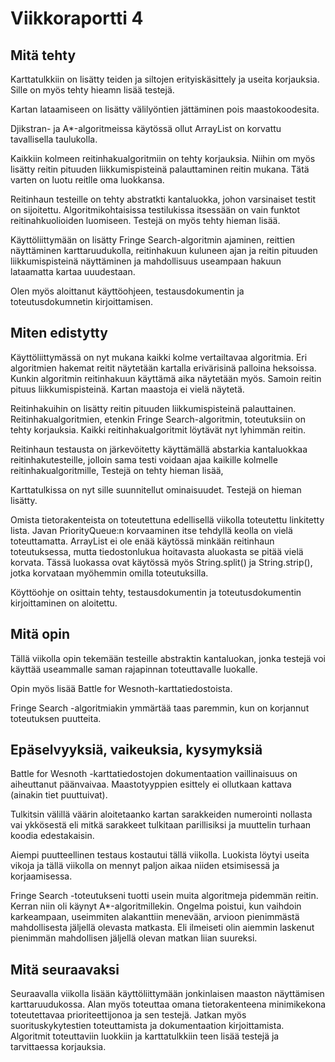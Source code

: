 # Viikkoraportti 4

## Mitä tehty

Karttatulkkiin on lisätty teiden ja siltojen erityiskäsittely ja useita korjauksia. Sille on myös tehty hieamn lisää testejä. 

Kartan lataamiseen on lisätty välilyöntien jättäminen pois maastokoodesita. 

Djikstran- ja A*-algoritmeissa käytössä ollut ArrayList on korvattu tavallisella taulukolla. 

Kaikkiin kolmeen reitinhakualgoritmiin on tehty korjauksia. Niihin om myös lisätty reitin pituuden liikkumispisteinä palauttaminen reitin mukana. Tätä varten on luotu reitlle oma luokkansa.

Reitinhaun testeille on tehty abstratkti kantaluokka, johon varsinaiset testit on sijoitettu. Algoritmikohtaisissa testilukissa itsessään on vain funktot reitinahkuolioiden luomiseen. Testejä on myös tehty hieman lisää. 

Käyttöliittymään on lisätty Fringe Search-algoritmin ajaminen, reittien näyttäminen karttaruudukolla, reitinhakuun kuluneen ajan ja reitin pituuden liikkumispisteinä näyttäminen ja mahdollisuus useampaan hakuun lataamatta kartaa uuudestaan.

Olen myös aloittanut käyttöohjeen, testausdokumentin ja toteutusdokumnetin kirjoittamisen.

## Miten edistytty

Käyttöliittymässä on nyt mukana kaikki kolme vertailtavaa algoritmia. Eri algoritmien hakemat reitit näytetään kartalla erivärisinä palloina heksoissa. Kunkin algoritmin reitinhakuun käyttämä aika näytetään myös. Samoin reitin pituus liikkumispisteinä. Kartan maastoja ei vielä näytetä.

 Reitinhakuihin on lisätty reitin pituuden liikkumispisteinä palauttainen. Reitinhakualgoritmien, etenkin Fringe Search-algoritmin, toteutuksiin on tehty korjauksia. Kaikki reitinhakualgoritmit löytävät nyt lyhimmän reitin.

Reitinhaun testausta on järkevöitetty käyttämällä abstarkia kantaluokkaa reitinhakutesteille, jolloin sama testi voidaan ajaa kaikille kolmelle reitinhakualgoritmille, Testejä on tehty hieman lisää,

Karttatulkissa on nyt sille suunnitellut ominaisuudet. Testejä on hieman lisätty.

Omista tietorakenteista on toteutettuna edellisellä viikolla toteutettu linkitetty lista. Javan PriorityQueue:n korvaaminen itse tehdyllä keolla on vielä toteuttamatta. ArrayList ei ole enää käytössä minkään reitinhaun toteutuksessa, mutta tiedostonlukua hoitavasta aluokasta se pitää vielä korvata. Tässä luokassa ovat käytössä myös String.split() ja String.strip(), jotka korvataan myöhemmin omilla toteutuksilla.

Köyttöohje on osittain tehty, testausdokumentin ja toteutusdokumentin kirjoittaminen on aloitettu.

## Mitä opin

Tällä viikolla opin tekemään testeille abstraktin kantaluokan, jonka testejä voi käyttää useammalle saman rajapinnan toteuttavalle luokalle.

Opin myös lisää Battle for Wesnoth-karttatiedostoista. 

Fringe Search -algoritmiakin ymmärtää taas paremmin, kun on korjannut toteutuksen puutteita.

## Epäselvyyksiä, vaikeuksia, kysymyksiä

Battle for Wesnoth -karttatiedostojen dokumentaation vaillinaisuus on aiheuttanut päänvaivaa. Maastotyyppien esittely ei ollutkaan kattava (ainakin tiet puuttuivat). 

Tulkitsin välillä väärin aloitetaanko kartan sarakkeiden numerointi nollasta vai ykkösestä eli mitkä sarakkeet tulkitaan parillisiksi ja muuttelin turhaan koodia edestakaisin.  

Aiempi puutteellinen testaus kostautui tällä viikolla. Luokista löytyi useita vikoja ja tällä viikolla on mennyt paljon aikaa niiden etsimisessä ja korjaamisessa. 

Fringe Search -toteutukseni tuotti usein muita algoritmeja pidemmän reitin. Kerran niin oli käynyt A*-algoritmillekin. Ongelma poistui, kun vaihdoin karkeampaan, useimmiten alakanttiin menevään, arvioon pienimmästä mahdollisesta jäljellä olevasta matkasta. Eli ilmeiseti olin aiemmin laskenut pienimmän mahdollisen jäljellä olevan matkan liian suureksi. 

## Mitä seuraavaksi

Seuraavalla viikolla lisään käyttöliittymään jonkinlaisen maaston näyttämisen karttaruudukossa. Alan myös toteuttaa omana tietorakenteena minimikekona toteutettavaa prioriteettijonoa ja sen testejä. Jatkan myös suorituskykytestien toteuttamista ja dokumentaation kirjoittamista. Algoritmit toteuttaviin luokkiin ja karttatulkkiin teen lisää testejä ja  tarvittaessa korjauksia. 